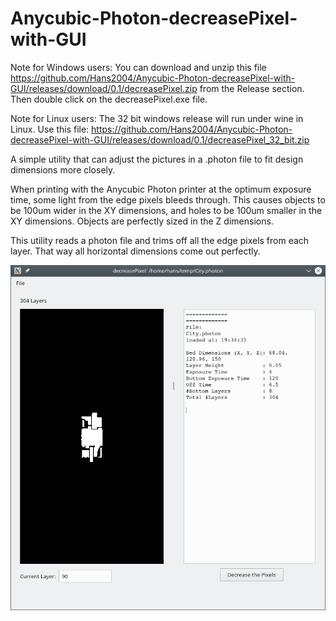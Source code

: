 # Anycubic-Photon-decreasePixel-with-GUI

Note for Windows users: You can download and unzip this file https://github.com/Hans2004/Anycubic-Photon-decreasePixel-with-GUI/releases/download/0.1/decreasePixel.zip from the Release section. Then double click on the decreasePixel.exe file.

Note for Linux users: The 32 bit windows release will run under wine in Linux. Use this file: https://github.com/Hans2004/Anycubic-Photon-decreasePixel-with-GUI/releases/download/0.1/decreasePixel_32_bit.zip

A simple utility that can adjust the pictures in a .photon file to fit design dimensions more closely.

When printing with the Anycubic Photon printer at the optimum exposure time, some light from the edge pixels bleeds through. This causes objects to be 100um wider in the XY dimensions, and holes to be 100um smaller in the XY dimensions. Objects are perfectly sized in the Z dimensions.

This utility reads a photon file and trims off all the edge pixels from each layer. That way all horizontal dimensions come out perfectly.

![Screenshot](screenShot.png)
